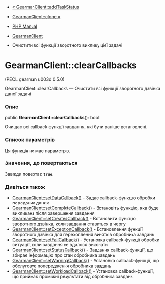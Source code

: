 - [« GearmanClient::addTaskStatus](gearmanclient.addtaskstatus.md)
- [GearmanClient::clone »](gearmanclient.clone.md)

- [PHP Manual](index.md)
- [GearmanClient](class.gearmanclient.md)
- Очистити всі функції зворотного виклику цієї задачі

# GearmanClient::clearCallbacks

(PECL gearman u003d 0.5.0)

GearmanClient::clearCallbacks — Очистити всі функції зворотного дзвінка
даної задачі

### Опис

public **GearmanClient::clearCallbacks**(): bool

Очищає всі callback функції завдання, які були раніше встановлені.

### Список параметрів

Ця функція не має параметрів.

### Значення, що повертаються

Завжди повертає **`true`**.

### Дивіться також

- [GearmanClient::setDataCallback()](gearmanclient.setdatacallback.md) -
Задає callback-функцію обробки переданих даних
- [GearmanClient::setCompleteCallback()](gearmanclient.setcompletecallback.md) -
Встановіть функцію, яка буде викликана після завершення завдання
- [GearmanClient::setCreatedCallback()](gearmanclient.setcreatedcallback.md) -
Встановити функцію зворотного дзвінка, коли завдання ставиться в чергу
- [GearmanClient::setExceptionCallback()](gearmanclient.setexceptioncallback.md) -
Встановлення функції зворотного дзвінка для перехоплення винятків
обробника завдань
- [GearmanClient::setFailCallback()](gearmanclient.setfailcallback.md) -
Установка callback-функції обробки ситуації, коли завдання не
вдалося виконати
- [GearmanClient::setStatusCallback()](gearmanclient.setstatuscallback.md) -
Завдання callback-функції, що збирає інформацію про стан
обробника завдань
- [GearmanClient::setWarningCallback()](gearmanclient.setwarningcallback.md) -
Установка callback-функції, що обслуговує попередження обробника
завдань
- [GearmanClient::setWorkloadCallback()](gearmanclient.setworkloadcallback.md) -
Установка callback-функції, що приймає проміжні результати від
обробника завдань
